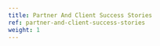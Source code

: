 ```yaml
---
title: Partner And Client Success Stories
ref: partner-and-client-success-stories
weight: 1
---
```


